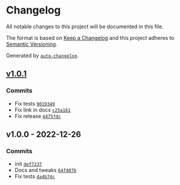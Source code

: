 # Changelog

All notable changes to this project will be documented in this file.

The format is based on [Keep a Changelog](https://keepachangelog.com/en/1.0.0/)
and this project adheres to [Semantic Versioning](https://semver.org/spec/v2.0.0.html).

Generated by [`auto-changelog`](https://github.com/CookPete/auto-changelog).

## [v1.0.1](https://github.com/hifiwi-fi/bc-dlp/compare/v1.0.0...v1.0.1)

### Commits

- Fix tests [`9019349`](https://github.com/hifiwi-fi/bc-dlp/commit/9019349fb4f90aa2acc2c976b7db54390f3f1673)
- Fix link in docs [`c25a161`](https://github.com/hifiwi-fi/bc-dlp/commit/c25a16132c67734e9f9b536e67b7f5aebf603b01)
- Fix release [`4475fdc`](https://github.com/hifiwi-fi/bc-dlp/commit/4475fdc2db5afd666b95c1ca1e853f38d8b120d2)

## v1.0.0 - 2022-12-26

### Commits

- init [`def7237`](https://github.com/hifiwi-fi/bc-dlp/commit/def7237395832d97e5086cd15bfc82dedf09267d)
- Docs and tweaks [`64f407b`](https://github.com/hifiwi-fi/bc-dlp/commit/64f407b23c3bfbd879f42353464a507b4d83d49b)
- Fix tests [`da4b74c`](https://github.com/hifiwi-fi/bc-dlp/commit/da4b74c71ebbc5d0812d3077442c1282f89d9ac4)
